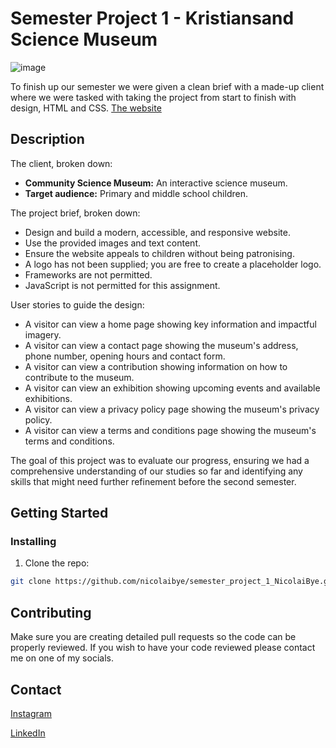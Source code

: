 # Semester Project 1 - Kristiansand Science Museum

![image](https://github.com/user-attachments/assets/27b21fe8-6588-4c61-82b8-bd4b435eecfc)

To finish up our semester we were given a clean brief with a made-up client where we were tasked with taking the project from start to finish with design, HTML and CSS.
[The website](https://nicolaibye.github.io/semester_project_1_NicolaiBye/)

## Description

The client, broken down:
- <strong>Community Science Museum:</strong> An interactive science museum.
- <strong>Target audience:</strong> Primary and middle school children.

The project brief, broken down:
- Design and build a modern, accessible, and responsive website.
- Use the provided images and text content.
- Ensure the website appeals to children without being patronising.
- A logo has not been supplied; you are free to create a placeholder logo.
- Frameworks are not permitted.
- JavaScript is not permitted for this assignment.

User stories to guide the design:
- A visitor can view a home page showing key information and impactful imagery.
- A visitor can view a contact page showing the museum's address, phone number, opening hours and contact form.
- A visitor can view a contribution showing information on how to contribute to the museum.
- A visitor can view an exhibition showing upcoming events and available exhibitions.
- A visitor can view a privacy policy page showing the museum's privacy policy.
- A visitor can view a terms and conditions page showing the museum's terms and conditions.

The goal of this project was to evaluate our progress, ensuring we had a comprehensive understanding of our studies so far and identifying any skills that might need further refinement before the second semester.

## Getting Started

### Installing

1. Clone the repo:

```bash
git clone https://github.com/nicolaibye/semester_project_1_NicolaiBye.git
```

## Contributing

Make sure you are creating detailed pull requests so the code can be properly reviewed.
If you wish to have your code reviewed please contact me on one of my socials.

## Contact

[Instagram](www.twitter.com)

[LinkedIn](https://www.instagram.com/nicolai_designs/)
